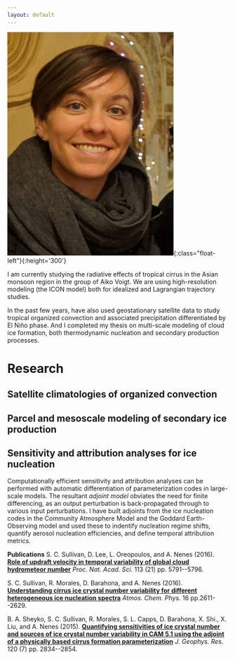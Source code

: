 ```yaml
---
layout: default
---
```


![](sylvia.jpg){:class="float-left"}{:height='300'}

I am currently studying the radiative effects of tropical cirrus in the Asian monsoon region
in the group of Aiko Voigt. We are using high-resolution modeling (the ICON model) both for
idealized and Lagrangian trajectory studies. 

In the past few years, have also used geostationary satellite data to study tropical organized 
convection and associated precipitation differentiated by El Niño phase. And I completed my 
thesis on multi-scale modeling of cloud ice formation, both thermodynamic nucleation and secondary
production processes.


# Research

## Satellite climatologies of organized convection

## Parcel and mesoscale modeling of secondary ice production

## Sensitivity and attribution analyses for ice nucleation
Computationally efficient sensitivity and attribution analyses can be performed with automatic differentiation of parameterization codes in large-scale models. The resultant *adjoint model* obviates the need for finite differencing, as an output perturbation is back-propagated through to various input perturbations. I have built adjoints from the ice nucleation codes in the Community Atmosphere Model and the Goddard Earth-Observing model and used these to indentify nucleation regime shifts, quantify aerosol nucleation efficiencies, and define temporal attribution metrics.

**Publications**
S. C. Sullivan, D. Lee, L. Oreopoulos, and A. Nenes (2016). **[Role of updraft velocity in temporal variability of global cloud hydrometeor number](https://www.pnas.org/content/113/21/5791)** *Proc. Nat. Acad. Sci.* 113 (21) pp. 5791--5796.

S. C. Sullivan, R. Morales, D. Barahona, and A. Nenes (2016). **[Understanding cirrus ice crystal number variability for different heterogeneous ice nucleation spectra](https://www.atmos-chem-phys.net/16/2611/2016/acp-16-2611-2016.pdf)** *Atmos. Chem. Phys.* 16 pp.2611--2629.

B. A. Sheyko, S. C. Sullivan, R. Morales, S. L. Capps, D. Barahona, X. Shi., X. Liu, and A. Nenes (2015). **[Quantifying sensitivities of ice crystal number and sources of ice crystal number variability in CAM 5.1 using the adjoint of a physically based cirrus formation parameterization](https://agupubs.onlinelibrary.wiley.com/doi/full/10.1002/2014JD022457)** *J. Geophys. Res.* 120 (7) pp. 2834--2854.
